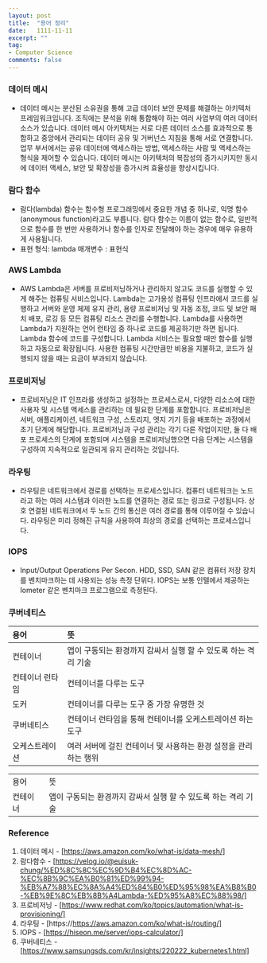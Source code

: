 ```yaml
---
layout: post
title:  "용어 정리"
date:   1111-11-11
excerpt: ""
tag:
- Computer Science
comments: false
---
```

### 데이터 메시
- 데이터 메시는 분산된 소유권을 통해 고급 데이터 보안 문제를 해결하는 아키텍처 프레임워크입니다. 조직에는 분석을 위해 통합해야 하는 여러 사업부의 여러 데이터 소스가 있습니다. 데이터 메시 아키텍처는 서로 다른 데이터 소스를 효과적으로 통합하고 중앙에서 관리되는 데이터 공유 및 거버넌스 지침을 통해 서로 연결합니다. 업무 부서에서는 공유 데이터에 액세스하는 방법, 액세스하는 사람 및 액세스하는 형식을 제어할 수 있습니다. 데이터 메시는 아키텍처의 복잡성의 증가시키지만 동시에 데이터 액세스, 보안 및 확장성을 증가시켜 효율성을 향상시킵니다.

### 람다 함수
- 람다(lambda) 함수는 함수형 프로그래밍에서 중요한 개념 중 하나로, 익명 함수(anonymous function)라고도 부릅니다. 람다 함수는 이름이 없는 함수로, 일반적으로 함수를 한 번만 사용하거나 함수를 인자로 전달해야 하는 경우에 매우 유용하게 사용됩니다.
- 표현 형식: lambda 매개변수 : 표현식

### AWS Lambda
- AWS Lambda은 서버를 프로비저닝하거나 관리하지 않고도 코드를 실행할 수 있게 해주는 컴퓨팅 서비스입니다.
Lambda는 고가용성 컴퓨팅 인프라에서 코드를 실행하고 서버와 운영 체제 유지 관리, 용량 프로비저닝 및 자동 조정, 코드 및 보안 패치 배포, 로깅 등 모든 컴퓨팅 리소스 관리를 수행합니다. Lambda를 사용하면 Lambda가 지원하는 언어 런타임 중 하나로 코드를 제공하기만 하면 됩니다.
Lambda 함수에 코드를 구성합니다. Lambda 서비스는 필요할 때만 함수를 실행하고 자동으로 확장됩니다. 사용한 컴퓨팅 시간만큼만 비용을 지불하고, 코드가 실행되지 않을 때는 요금이 부과되지 않습니다. 

### 프로비저닝
- 프로비저닝은 IT 인프라를 생성하고 설정하는 프로세스로서, 다양한 리소스에 대한 사용자 및 시스템 액세스를 관리하는 데 필요한 단계를 포함합니다. 프로비저닝은 서버, 애플리케이션, 네트워크 구성, 스토리지, 엣지 기기 등을 배포하는 과정에서 초기 단계에 해당합니다. 
프로비저닝과 구성 관리는 각기 다른 작업이지만, 둘 다 배포 프로세스의 단계에 포함되며 시스템을 프로비저닝했으면 다음 단계는 시스템을 구성하여 지속적으로 일관되게 유지 관리하는 것입니다.

### 라우팅
- 라우팅은 네트워크에서 경로를 선택하는 프로세스입니다. 컴퓨터 네트워크는 노드라고 하는 여러 시스템과 이러한 노드를 연결하는 경로 또는 링크로 구성됩니다. 상호 연결된 네트워크에서 두 노드 간의 통신은 여러 경로를 통해 이루어질 수 있습니다. 라우팅은 미리 정해진 규칙을 사용하여 최상의 경로를 선택하는 프로세스입니다.

### IOPS
- Input/Output Operations Per Secon. HDD, SSD, SAN 같은 컴퓨터 저장 장치를 벤치마크하는 데 사용되는 성능 측정 단위다. IOPS는 보통 인텔에서 제공하는 Iometer 같은 벤치마크 프로그램으로 측정된다.

### 쿠버네티스

| 용어            |    뜻                   |
|:--------------- |:------------------------|
| 컨테이너        | 앱이 구동되는 환경까지 감싸서 실행 할 수 있도록 하는 격리 기술 |
| 컨테이너 런타임 | 컨테이너를 다루는 도구 |             
| 도커            | 컨테이너를 다루는 도구 중 가장 유명한 것 |
| 쿠버네티스      | 컨테이너 런타임을 통해 컨테이너를 오케스트레이션 하는 도구 |
| 오케스트레이션  | 여러 서버에 걸친 컨테이너 및 사용하는 환경 설정을 관리하는 행위 |

<table>
       <tr>
              <td> 용어 </td>
              <td> 뜻 </td>
       </tr>
       <tr>
              <td> 컨테이너 </td>
              <td> 앱이 구동되는 환경까지 감싸서 실행 할 수 있도록 하는 격리 기술 </td>
       </tr>
 </table>


### Reference
1. 데이터 메시 - [https://aws.amazon.com/ko/what-is/data-mesh/]
2. 람다함수 - [https://velog.io/@euisuk-chung/%ED%8C%8C%EC%9D%B4%EC%8D%AC-%EC%8B%9C%EA%B0%81%ED%99%94-%EB%A7%88%EC%8A%A4%ED%84%B0%ED%95%98%EA%B8%B0-%EB%9E%8C%EB%8B%A4Lambda-%ED%95%A8%EC%88%98/]
3. 프로비저닝 - [https://www.redhat.com/ko/topics/automation/what-is-provisioning/]
4. 라우팅 - [https://https://aws.amazon.com/ko/what-is/routing/]
5. IOPS - [https://hiseon.me/server/iops-calculator/]
6. 쿠버네티스 - [https://www.samsungsds.com/kr/insights/220222_kubernetes1.html]
